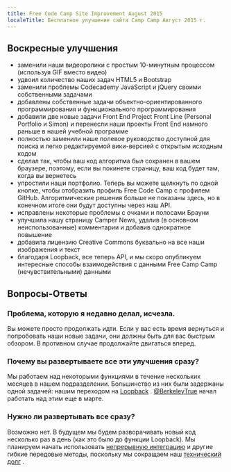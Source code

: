 ```yaml
---
title: Free Code Camp Site Improvement August 2015
localeTitle: Бесплатное улучшение сайта Camp Camp Август 2015 г.
---
```

## Воскресные улучшения

*   заменили наши видеоролики с простым 10-минутным процессом (используя GIF вместо видео)
*   удвоил количество наших задач HTML5 и Bootstrap
*   заменили проблемы Codecademy JavaScript и jQuery своими собственными задачами
*   добавлены собственные задачи объектно-ориентированного программирования и функционального программирования
*   добавили две новые задачи Front End Project Front Line (Personal Portfolio и Simon) и перенесли наши проекты Front End намного раньше в нашей учебной программе
*   полностью заменили наше полевое руководство доступной для поиска и легко редактируемой вики-версией с открытым исходным кодом
*   сделал так, чтобы ваш код алгоритма был сохранен в вашем браузере, поэтому, если вы покинете страницу, ваш код будет там, когда вы вернетесь
*   упростили наши портфолио. Теперь вы можете щелкнуть по одной кнопке, чтобы отобразить профиль Free Code Camp с профилем GitHub. Алгоритмические решения больше не показаны здесь, но в конечном итоге они будут доступны через наш API.
*   исправлены некоторые проблемы с очками и полосами Брауни
*   улучшила нашу страницу Camper News, удалив (в основном неиспользованные) комментарии и добавив однократное повышение
*   добавила лицензию Creative Commons буквально на все наши изображения и текст
*   благодаря Loopback, все теперь API, и мы скоро опубликуем интересные способы взаимодействия с данными Free Camp Camp (нечувствительными) данными

## Вопросы-Ответы

### Проблема, которую я недавно делал, исчезла.

Вы можете просто продолжать идти. Если у вас есть время вернуться и попробовать наши новые задачи, они должны быть для вас быстрым обзором. В противном случае продолжайте двигаться вперед.

### Почему вы развертываете все эти улучшения сразу?

Мы работаем над некоторыми функциями в течение нескольких месяцев в нашем подразделении. Большинство из них были задержаны одной задачей: нашим переходом на [Loopback](http://loopback.io/) . [@BerkeleyTrue](/users/berkeleytrue) начал работать над этим еще в марте.

### Нужно ли развертывать все сразу?

Возможно нет. В будущем мы будем разворачивать новый код несколько раз в день (как это было до функции Loopback). Мы планируем начать использовать [непрерывную интеграцию](https://en.wikipedia.org/wiki/Continuous_integration) и другие гибкие передовые методы, поскольку мы сокращаем наш [технический долг](https://en.wikipedia.org/wiki/Technical_debt) .